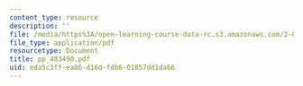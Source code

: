 ```yaml
---
content_type: resource
description: ''
file: /media/https%3A/open-learning-course-data-rc.s3.amazonaws.com/2-068-computational-ocean-acoustics-13-853-spring-2003/eda5c3ffea86d16dfdb601857dd1da66_pp_483490.pdf
file_type: application/pdf
resourcetype: Document
title: pp_483490.pdf
uid: eda5c3ff-ea86-d16d-fdb6-01857dd1da66
---
```

